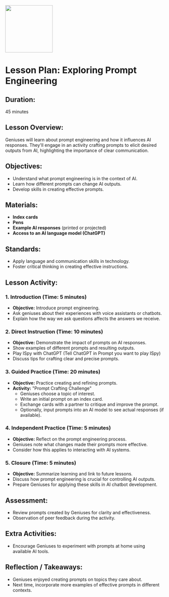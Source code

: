 <img src="https://github.com/Hgp-GeniusLabs/Curriculum/blob/10734f2c827128dde773ea4f266d154d46977866/Org-Wide/Assets/hgp_logo_original.png" width="150"/>

# Lesson Plan: Exploring Prompt Engineering

## **Duration:**
45 minutes

## **Lesson Overview:**
Geniuses will learn about prompt engineering and how it influences AI responses. They'll engage in an activity crafting prompts to elicit desired outputs from AI, highlighting the importance of clear communication.

## **Objectives:**
- Understand what prompt engineering is in the context of AI.
- Learn how different prompts can change AI outputs.
- Develop skills in creating effective prompts.

## **Materials:**
- **Index cards**
- **Pens**
- **Example AI responses** (printed or projected)
- **Access to an AI language model (ChatGPT)**

## **Standards:**
- Apply language and communication skills in technology.
- Foster critical thinking in creating effective instructions.

## **Lesson Activity:**

### 1. **Introduction (Time: 5 minutes)**
   - **Objective:** Introduce prompt engineering.
   - Ask geniuses about their experiences with voice assistants or chatbots.
   - Explain how the way we ask questions affects the answers we receive.

### 2. **Direct Instruction (Time: 10 minutes)**
   - **Objective:** Demonstrate the impact of prompts on AI responses.
   - Show examples of different prompts and resulting outputs.
   - Play ISpy with ChatGPT (Tell ChatGPT in Prompt you want to play ISpy)
   - Discuss tips for crafting clear and precise prompts.

### 3. **Guided Practice (Time: 20 minutes)**
   - **Objective:** Practice creating and refining prompts.
   - **Activity:** "Prompt Crafting Challenge"
     - Geniuses choose a topic of interest.
     - Write an initial prompt on an index card.
     - Exchange cards with a partner to critique and improve the prompt.
     - Optionally, input prompts into an AI model to see actual responses (if available).

### 4. **Independent Practice (Time: 5 minutes)**
   - **Objective:** Reflect on the prompt engineering process.
   - Geniuses note what changes made their prompts more effective.
   - Consider how this applies to interacting with AI systems.

### 5. **Closure (Time: 5 minutes)**
   - **Objective:** Summarize learning and link to future lessons.
   - Discuss how prompt engineering is crucial for controlling AI outputs.
   - Prepare Geniuses for applying these skills in AI chatbot development.

## **Assessment:**
- Review prompts created by Geniuses for clarity and effectiveness.
- Observation of peer feedback during the activity.

## **Extra Activities:**
- Encourage Geniuses to experiment with prompts at home using available AI tools.

## **Reflection / Takeaways:**
- Geniuses enjoyed creating prompts on topics they care about.
- Next time, incorporate more examples of effective prompts in different contexts.
